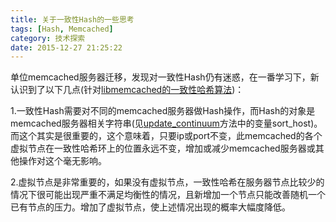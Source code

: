 ```yaml
---
title: 关于一致性Hash的一些思考
tags: [Hash, Memcached]
category: 技术探索
date: 2015-12-27 21:25:22
---
```


单位memcached服务器迁移，发现对一致性Hash仍有迷惑，在一番学习下，新认识到了以下几点(针对[libmemcached的一致性哈希算法](http://www.last.fm/user/RJ/journal/2007/04/10/rz_libketama_-_a_consistent_hashing_algo_for_memcache_clients))：

1.一致性Hash需要对不同的memcached服务器做Hash操作，而Hash的对象是memcached服务器相关字符串(见[update_continuum](https://github.com/trondn/libmemcached/blob/ca739a890349ac36dc79447e37da7caa9ae819f5/libmemcached/hosts.c#L102)方法中的变量sort_host)。而这个其实是很重要的，这个意味着，只要ip或port不变，此memcached的各个虚拟节点在一致性哈希环上的位置永远不变，增加或减少memcached服务器或其他操作对这个毫无影响。

2.虚拟节点是非常重要的，如果没有虚拟节点，一致性哈希在服务器节点比较少的情况下很可能出现严重不满足均衡性的情况，且新增加一个节点只能改善随机一个已有节点的压力。增加了虚拟节点，使上述情况出现的概率大幅度降低。

&nbsp;